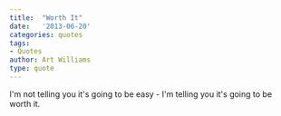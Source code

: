 ```yaml
---
title:  "Worth It"
date:   '2013-06-20'
categories: quotes
tags:
- Quotes
author: Art Williams
type: quote
---
```


I'm not telling you it's going to be easy - I'm telling you it's going to be worth it.
